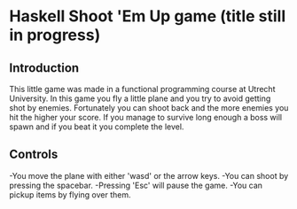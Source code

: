 # Haskell Shoot 'Em Up game (title still in progress)

## Introduction
This little game was made in a functional programming course at Utrecht University.
In this game you fly a little plane and you try to avoid getting shot by enemies.
Fortunately you can shoot back and the more enemies you hit the higher your score.
If you manage to survive long enough a boss will spawn and if you beat it you complete the level.

## Controls
-You move the plane with either 'wasd' or the arrow keys.
-You can shoot by pressing the spacebar.
-Pressing 'Esc' will pause the game.
-You can pickup items by flying over them.